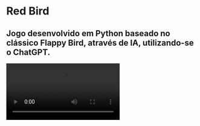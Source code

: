 # Red Bird
## Jogo desenvolvido em Python baseado no clássico Flappy Bird, através de IA, utilizando-se o ChatGPT.

![Tela do Jogo](https://github.com/claudecirmiranda/redbird/blob/main/redbird.mp4)
